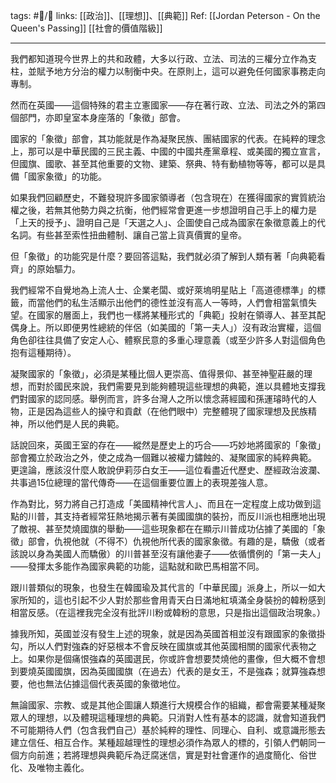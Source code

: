 tags: #📝️/🌲️
links: [[政治]]、[[理想]]、[[典範]]
Ref: [[Jordan Peterson - On the Queen's Passing]]
[[社會的價值階級]]

---

我們都知道現今世界上的共和政體，大多以行政、立法、司法的三權分立作為支柱，並賦予地方分治的權力以制衡中央。在原則上，這可以避免任何國家事務走向專制。

然而在英國——這個特殊的君主立憲國家——存在著行政、立法、司法之外的第四個部門，亦即皇室本身座落的「象徵」部會。

國家的「象徵」部會，其功能就是作為凝聚民族、團結國家的代表。在純粹的理念上，那可以是中華民國的三民主義、中國的中國共產黨章程、或美國的獨立宣言，但國旗、國歌、甚至其他重要的文物、建築、祭典、特有動植物等等，都可以是具備「國家象徵」的功能。

如果我們回顧歷史，不難發現許多國家領導者（包含現在）在獲得國家的實質統治權之後，若無其他勢力與之抗衡，他們經常會更進一步想證明自己手上的權力是「上天的授予」、證明自己是「天選之人」、企圖使自己成為國家在象徵意義上的代名詞。有些甚至索性扭曲體制、讓自己當上貨真價實的皇帝。

但「象徵」的功能究是什麼？要回答這點，我們就必須了解到人類有著「向典範看齊」的原始驅力。

我們經常不自覺地為上流人士、企業老闆、或好萊塢明星貼上「高道德標準」的標籤，而當他們的私生活顯示出他們的德性並沒有高人一等時，人們會相當氣憤失望。在國家的層面上，我們也一樣將某種形式的「典範」投射在領導人、甚至其配偶身上。所以即便男性總統的伴侶（如美國的「第一夫人」）沒有政治實權，這個角色卻往往具備了安定人心、體察民意的多重心理意義（或至少許多人對這個角色抱有這種期待）。

凝聚國家的「象徵」，必須是某種比個人更崇高、值得景仰、甚至神聖莊嚴的理想，而對於國民來說，我們需要見到能夠體現這些理想的典範，進以具體地支撐我們對國家的認同感。舉例而言，許多台灣人之所以懷念蔣經國和孫運璿時代的人物，正是因為這些人的操守和貢獻（在他們眼中）完整體現了國家理想及民族精神，所以他們是人民的典範。

話說回來，英國王室的存在——縱然是歷史上的巧合——巧妙地將國家的「象徵」部會獨立於政治之外，使之成為一個難以被權力鏽蝕的、凝聚國家的純粹典範。 更遑論，應該沒什麼人敢說伊莉莎白女王——這位看盡近代歷史、歷經政治波瀾、共事過15位總理的當代傳奇——在這個重要位置上的表現差強人意。

作為對比，努力將自己打造成「美國精神代言人」、而且在一定程度上成功做到這點的川普，其支持者經常狂熱地揭示著有美國國旗的裝扮，而反川派也相應地出現了敵視、甚至焚燒國旗的舉動——這些現象都在在顯示川普成功佔據了美國的「象徵」部會，仇視他就（不得不）仇視他所代表的國家象徵。有趣的是，驕傲（或者該說以身為美國人而驕傲）的川普甚至沒有讓他妻子——依循慣例的「第一夫人」——發揮太多能作為國家典範的功能，這點就和歐巴馬相當不同。

跟川普類似的現象，也發生在韓國瑜及其代言的「中華民國」派身上，所以一如大家所知的，這也引起不少人對於那些會用青天白日滿地紅填滿全身裝扮的韓粉感到相當反感。（在這裡我完全沒有批評川粉或韓粉的意思，只是指出這個政治現象。）

據我所知，英國並沒有發生上述的現象，就是因為英國首相並沒有跟國家的象徵掛勾，所以人們對強森的好惡根本不會反映在國旗或其他英國相關的國家代表物之上。如果你是個痛恨強森的英國選民，你或許會想要焚燒他的畫像，但大概不會想到要燒英國國旗，因為英國國旗（在過去）代表的是女王，不是強森；就算強森想要，他也無法佔據這個代表英國的象徵地位。

無論國家、宗教、或是其他企圖讓人類進行大規模合作的組織，都會需要某種凝聚眾人的理想，以及體現這種理想的典範。只消對人性有基本的認識，就會知道我們不可能期待人們（包含我們自己）基於純粹的理性、同理心、自利、或意識形態去建立信任、相互合作。某種超越理性的理想必須作為眾人的標的，引領人們朝同一個方向前進；若將理想與典範斥為迂腐迷信，實是對社會運作的過度簡化、俗世化、及唯物主義化。

